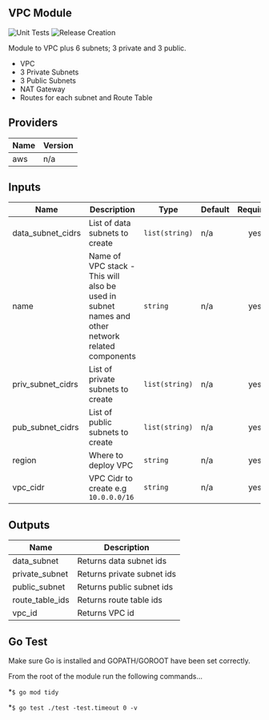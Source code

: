 ## VPC Module

![Unit Tests](https://github.com/r2l332/aws-mod-vpc/workflows/Unit%20Tests/badge.svg)
![Release Creation](https://github.com/r2l332/aws-mod-vpc/workflows/Release%20Creation/badge.svg)

Module to VPC plus 6 subnets; 3 private and 3 public.

* VPC
* 3 Private Subnets
* 3 Public Subnets
* NAT Gateway
* Routes for each subnet and Route Table 

## Providers

| Name | Version |
|------|---------|
| aws | n/a |

## Inputs

| Name | Description | Type | Default | Required |
|------|-------------|------|---------|:-----:|
| data\_subnet\_cidrs | List of data subnets to create | `list(string)` | n/a | yes |
| name | Name of VPC stack - This will also be used in subnet names and other network related components | `string` | n/a | yes |
| priv\_subnet\_cidrs | List of private subnets to create | `list(string)` | n/a | yes |
| pub\_subnet\_cidrs | List of public subnets to create | `list(string)` | n/a | yes |
| region | Where to deploy VPC | `string` | n/a | yes |
| vpc\_cidr | VPC Cidr to create e.g `10.0.0.0/16` | `string` | n/a | yes |

## Outputs

| Name | Description |
|------|-------------|
| data\_subnet | Returns data subnet ids |
| private\_subnet | Returns private subnet ids |
| public\_subnet | Returns public subnet ids |
| route\_table\_ids | Returns route table ids |
| vpc\_id | Returns VPC id |

## Go Test

Make sure Go is installed and GOPATH/GOROOT have been set correctly. 
  
From the root of the module run the following commands...

*`$ go mod tidy` 

*`$ go test ./test -test.timeout 0 -v`
